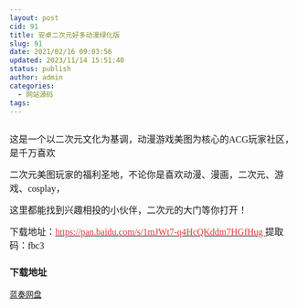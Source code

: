 ```yaml
---
layout: post
cid: 91
title: 安卓二次元好多动漫绿化版
slug: 91
date: 2021/02/16 09:03:56
updated: 2023/11/14 15:51:40
status: publish
author: admin
categories: 
  - 网站源码
tags: 
---
```



<div alt="潮男心博客 www.cnx0.com" >
				<p>
	<span style="font-size:16px;"><a class="pics" href="/upload/1/888552/images/20210216/20210216085319851985.jpg" rel="pics"><img src="http://www.aishoujizy.com/upload/1/888552/images/20210216/20210216085319851985.jpg" class="scrollLoading" data-url="/upload/1/888552/images/20210216/20210216085319851985.jpg" alt=""></a> <br></span>
</p>
<p>
	<span style='font-size:16px;font-family:"'>这是一个以二次元文化为基调，动漫游戏美图为核心的ACG玩家社区，是千万喜欢</span>
</p>
<p>
	<span style='font-size:16px;font-family:"'>二次元美图玩家的福利圣地，不论你是喜欢动漫、漫画，二次元、游戏、cosplay，</span>
</p>
<p>
	<span style="font-size:16px;"><span style="font-family:Microsoft YaHei;">这里都能找到兴趣相投的小伙伴，二次元的大门等你打开！</span><span style="font-family:Microsoft YaHei;"></span><br></span>
</p>
<p>
	<span style="font-size:16px;"><span style="font-family:Microsoft YaHei;">下载地址：</span><a href="https://pan.baidu.com/s/1mJWt7-q4HcQKddm7HGfHug" target="_blank"><span style='color:#E53333;font-family:"'>https://pan.baidu.com/s/1mJWt7-q4HcQKddm7HGfHug&#160;</span></a></span><span style='font-size:16px;font-family:"'>提取码：fbc3&#160;</span>
</p>
<div id="fengexuxian"></div>
<div class="page-content-intro main-article"><div class="down-url-wrap"> 
<h3 class="tit">
<i class="ico"></i>下载地址</h3>
<a href="#down" onclick="window.open('https://asj.lanzous.com/iu47Wlpn7md');return false;" class="sbtn" title=""><i class="ico"></i><i class="line"></i>蓝奏网盘</a> &#160;

</div></div>			</div>
			